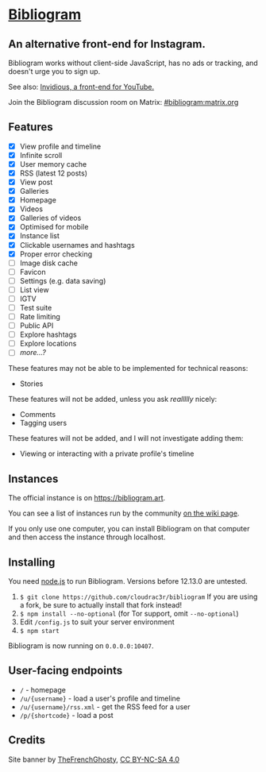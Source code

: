 # [Bibliogram](https://bibliogram.art)

## An alternative front-end for Instagram.

Bibliogram works without client-side JavaScript, has no ads or tracking, and doesn't urge you to sign up.

See also: [Invidious, a front-end for YouTube.](https://github.com/omarroth/invidious)

Join the Bibliogram discussion room on Matrix: [#bibliogram:matrix.org](https://riot.im/app/#/room/#bibliogram:matrix.org)

## Features

- [x] View profile and timeline
- [x] Infinite scroll
- [x] User memory cache
- [x] RSS (latest 12 posts)
- [x] View post
- [x] Galleries
- [x] Homepage
- [x] Videos
- [x] Galleries of videos
- [x] Optimised for mobile
- [x] Instance list
- [x] Clickable usernames and hashtags
- [x] Proper error checking
- [ ] Image disk cache
- [ ] Favicon
- [ ] Settings (e.g. data saving)
- [ ] List view
- [ ] IGTV
- [ ] Test suite
- [ ] Rate limiting
- [ ] Public API
- [ ] Explore hashtags
- [ ] Explore locations
- [ ] _more...?_

These features may not be able to be implemented for technical reasons:

- Stories

These features will not be added, unless you ask _reallllly_ nicely:

- Comments
- Tagging users

These features will not be added, and I will not investigate adding them:

- Viewing or interacting with a private profile's timeline

## Instances

The official instance is on https://bibliogram.art.

You can see a list of instances run by the community [on the wiki page](https://github.com/cloudrac3r/bibliogram/wiki/Instances).

If you only use one computer, you can install Bibliogram on that computer and then access the instance through localhost.

## Installing

You need [node.js](https://nodejs.org/en/) to run Bibliogram. Versions before 12.13.0 are untested.

1. `$ git clone https://github.com/cloudrac3r/bibliogram`
If you are using a fork, be sure to actually install that fork instead!
1. `$ npm install --no-optional` (for Tor support, omit `--no-optional`)
1. Edit `/config.js` to suit your server environment
1. `$ npm start`

Bibliogram is now running on `0.0.0.0:10407`.

## User-facing endpoints

- `/` - homepage
- `/u/{username}` - load a user's profile and timeline
- `/u/{username}/rss.xml` - get the RSS feed for a user
- `/p/{shortcode}` - load a post

## Credits

Site banner by [TheFrenchGhosty](https://gitlab.com/TheFrenchGhosty), [CC BY-NC-SA 4.0](https://creativecommons.org/licenses/by-nc-sa/4.0/)
